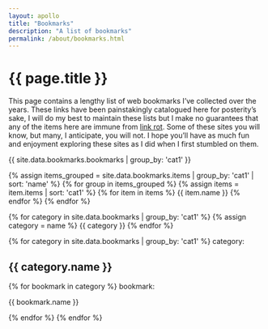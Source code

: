 ```yaml
---
layout: apollo
title: "Bookmarks"
description: "A list of bookmarks"
permalink: /about/bookmarks.html
---
```


<h1>{{ page.title }}</h1>
<div class="content">
	<p>This page contains a lengthy list of web bookmarks I’ve collected over the years. These links have been painstakingly catalogued here for posterity’s sake, I will do my best to maintain these lists but I make no guarantees that any of the items here are immune from <a href="https://en.wikipedia.org/wiki/Link_rot" title="link rot" target="_blank">link rot</a>. Some of these sites you will know, but many, I anticipate, you will not. I hope you’ll have as much fun and enjoyment exploring these sites as I did when I first stumbled on them.</p>

<div class="post">

{{ site.data.bookmarks.bookmarks | group_by: 'cat1' }}

{% assign items_grouped = site.data.bookmarks.items | group_by: 'cat1' | sort: 'name' %}
{% for group in items_grouped %}
  {% assign items = item.items | sort: 'cat1' %}
  {% for item in items  %}
    {{ item.name }}
  {% endfor %}
{% endfor %}


{% for category in site.data.bookmarks | group_by: 'cat1' %}
{% assign category = name %}
{{ category }}
{% endfor %}

{% for category in site.data.bookmarks | group_by: 'cat1' %}
  category: <h2>{{ category.name }}</h2>
  {% for bookmark in category %}
    bookmark: <p>{{ bookmark.name }}</p>
  {% endfor %}
{% endfor %}

</div>
